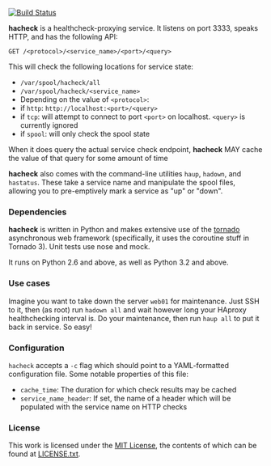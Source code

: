 [![Build Status](https://travis-ci.org/uber/hacheck.png)](https://travis-ci.org/uber/hacheck)

**hacheck** is a healthcheck-proxying service. It listens on port 3333, speaks HTTP, and has the following API:

    GET /<protocol>/<service_name>/<port>/<query>

This will check the following locations for service state:

 * `/var/spool/hacheck/all`
 * `/var/spool/hacheck/<service_name>`
 * Depending on the value of `<protocol>`:
  * if `http`: `http://localhost:<port>/<query>`
  * if `tcp`: will attempt to connect to port `<port>` on localhost. `<query>` is currently ignored
  * if `spool`: will only check the spool state

When it does query the actual service check endpoint, **hacheck** MAY cache the value of that query for some amount of time

**hacheck** also comes with the command-line utilities `haup`, `hadown`, and `hastatus`. These take a service name and manipulate the spool files, allowing you to pre-emptively mark a service as "up" or "down".

### Dependencies

**hacheck** is written in Python and makes extensive use of the [tornado](http://www.tornadoweb.org/en/stable/) asynchronous web framework (specifically, it uses the coroutine stuff in Tornado 3). Unit tests use nose and mock.

It runs on Python 2.6 and above, as well as Python 3.2 and above.

### Use cases

Imagine you want to take down the server `web01` for maintenance. Just SSH to it, then (as root) run `hadown all` and wait however long your HAproxy healthchecking interval is. Do your maintenance, then run `haup all` to put it back in service. So easy!

### Configuration

`hacheck` accepts a `-c` flag which should point to a YAML-formatted configuration file. Some notable properties of this file:
* `cache_time`: The duration for which check results may be cached
* `service_name_header`: If set, the name of a header which will be populated with the service name on HTTP checks

### License

This work is licensed under the [MIT License](http://opensource.org/licenses/MIT), the contents of which can be found at [LICENSE.txt](LICENSE.txt).
